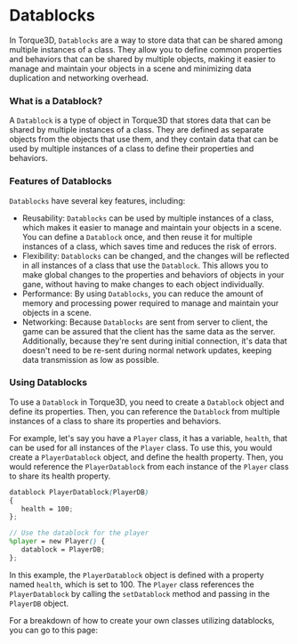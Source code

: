 # Datablocks

In Torque3D, `Datablocks` are a way to store data that can be shared among multiple instances of a class. They allow you to define common properties and behaviors that can be shared by multiple objects, making it easier to manage and maintain your objects in a scene and minimizing data duplication and networking overhead.

### What is a Datablock?

A `Datablock` is a type of object in Torque3D that stores data that can be shared by multiple instances of a class. They are defined as separate objects from the objects that use them, and they contain data that can be used by multiple instances of a class to define their properties and behaviors.

### Features of Datablocks

`Datablocks` have several key features, including:

* Reusability: `Datablocks` can be used by multiple instances of a class, which makes it easier to manage and maintain your objects in a scene. You can define a `Datablock` once, and then reuse it for multiple instances of a class, which saves time and reduces the risk of errors.
* Flexibility: `Datablocks` can be changed, and the changes will be reflected in all instances of a class that use the `Datablock`. This allows you to make global changes to the properties and behaviors of objects in your gane, without having to make changes to each object individually.
* Performance: By using `Datablocks`, you can reduce the amount of memory and processing power required to manage and maintain your objects in a scene.&#x20;
* Networking: Because `Datablocks` are sent from server to client, the game can be assured that the client has the same data as the server. Additionally, because they're sent during initial connection, it's data that doesn't need to be re-sent during normal network updates, keeping data transmission as low as possible.

### Using Datablocks

To use a `Datablock` in Torque3D, you need to create a `Datablock` object and define its properties. Then, you can reference the `Datablock` from multiple instances of a class to share its properties and behaviors.

For example, let's say you have a `Player` class, it has a variable, `health`,  that can be used for all instances of the `Player` class. To use this, you would create a `PlayerDatablock` object, and define the health property. Then, you would reference the `PlayerDatablock` from each instance of the `Player` class to share its health property.

```scss
datablock PlayerDatablock(PlayerDB)
{
   health = 100;
};

// Use the datablock for the player
%player = new Player() {
   datablock = PlayerDB;
};
```

In this example, the `PlayerDatablock` object is defined with a property named `health`, which is set to 100. The `Player` class references the `PlayerDatablock` by calling the `setDatablock` method and passing in the `PlayerDB` object.

For a breakdown of how to create your own classes utilizing datablocks, you can go to this page:

